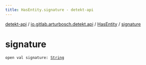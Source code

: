 ```yaml
---
title: HasEntity.signature - detekt-api
---
```


[detekt-api](../../index.html) / [io.gitlab.arturbosch.detekt.api](../index.html) / [HasEntity](index.html) / [signature](./signature.html)

# signature

`open val signature: `[`String`](https://kotlinlang.org/api/latest/jvm/stdlib/kotlin/-string/index.html)